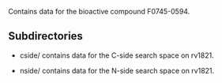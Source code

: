 Contains data for the bioactive compound F0745-0594.

## Subdirectories

- cside/ contains data for the C-side search space on rv1821.

- nside/ contains data for the N-side search space on rv1821.

